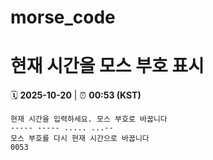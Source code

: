 # morse_code
# 현재 시간을 모스 부호 표시
<!-- MORSE_TIME_START -->
🗓️ **2025-10-20** | ⏰ **00:53 (KST)**

```
현재 시간을 입력하세요. 모스 부호로 바꿉니다
----- ----- ..... ...--
모스 부호를 다시 현재 시간으로 바꿉니다
0053
```
<!-- MORSE_TIME_END -->
